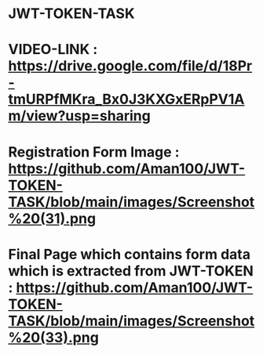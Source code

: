 # JWT-TOKEN-TASK
# VIDEO-LINK : https://drive.google.com/file/d/18Pr-tmURPfMKra_Bx0J3KXGxERpPV1Am/view?usp=sharing
# Registration Form Image : https://github.com/Aman100/JWT-TOKEN-TASK/blob/main/images/Screenshot%20(31).png
# Final Page which contains form data which is extracted from JWT-TOKEN : https://github.com/Aman100/JWT-TOKEN-TASK/blob/main/images/Screenshot%20(33).png

